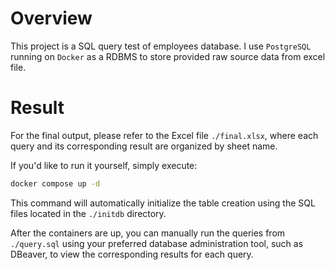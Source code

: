 # Overview
This project is a SQL query test of employees database. I use `PostgreSQL` running on `Docker` as a RDBMS to store provided raw source data from excel file.

# Result
For the final output, please refer to the Excel file `./final.xlsx`, where each query and its corresponding result are organized by sheet name.

If you'd like to run it yourself, simply execute:
```bash
docker compose up -d
```
This command will automatically initialize the table creation using the SQL files located in the `./initdb` directory.

After the containers are up, you can manually run the queries from `./query.sql` using your preferred database administration tool, such as DBeaver, to view the corresponding results for each query.